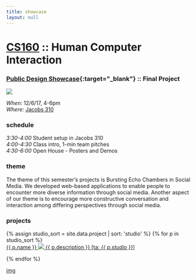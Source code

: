 ```yaml
---
title: showcase
layout: null
---
```


<head>
  <title> CS160 Showcase </title>
  <meta http-equiv="Content-Type" content="text/html; charset=UTF-8">
  <meta name="viewport" content="width=device-width, initial-scale=1.0">
  <link rel="stylesheet" href="/assets/custom.css">
  <link rel="stylesheet" href="/assets/showcase.css">
  <script src="https://unpkg.com/masonry-layout@4/dist/masonry.pkgd.js"></script>
  <script src="http://code.jquery.com/jquery-3.2.1.slim.min.js"
        integrity="sha256-k2WSCIexGzOj3Euiig+TlR8gA0EmPjuc79OEeY5L45g="
        crossorigin="anonymous"></script>

  <!-- Global Site Tag (gtag.js) - Google Analytics -->
  <script async src="https://www.googletagmanager.com/gtag/js?id=UA-58096309-4"></script>
  <script>
    window.dataLayer = window.dataLayer || [];
    function gtag(){dataLayer.push(arguments)};
    gtag('js', new Date());
    gtag('config', 'UA-58096309-4');
  </script>
</head>

# [CS160](/) :: Human Computer Interaction

### [Public Design Showcase][eb]{:target="_blank"} :: Final Project

<div class="showcase-details">
<img src="{{ site.base_name }}/assets/images/showcase.jpg"/>
<p>
    <i> When: </i>
    <span class="event-details"> 12/6/17, 4-6pm </span>
    <br/> <i>Where: </i>
    <span class="event-details"> <a href="http://jacobsinstitute.berkeley.edu/" target="_blank">Jacobs 310</a> </span>
</p>
</div>

### schedule

<p class="event-timeline">
    <i>3:30-4:00 </i>
    <span class="event-details"> Student setup in Jacobs 310 </span>
    <i> <br/> 4:00-4:30 </i>
    <span class="event-details"> Class intro, 1-min team pitches </span>
    <i> <br/> 4:30-6:00 </i>
    <span class="event-details"> Open House - Posters and Demos </span>
</p>

### theme

The theme of this semester’s projects is Bursting Echo Chambers in Social
Media. We developed web-based applications to enable people to encounter more
diverse information through social media. Another aspect of our theme is to
encourage more constructive conversation and interaction among differing
perspectives through social media.

### projects

<div class="project-wrapper" class="grid">
{% assign studio_sort = site.data.project | sort: 'studio' %}
{% for p in studio_sort %}
<div class="project">
    <a class="project-link" href="{{ p.link }}" target="_blank">
    <span class="project-name">{{ p.name }}</span>
    <img class="project-image" src="{{ site.base_name }}/assets/logos/{{ p.name | slugify }}.png"/>
    <span class="project-desc">{{ p.description }} [ta:  <i>{{ p.studio }}</i>]</span>
    </a>
</div>

{% endfor %}
</div>

[eb]:https://www.eventbrite.com/e/jacobs-winter-design-showcase-2017-tickets-39925134151

<footer>
    <a href="https://upload.wikimedia.org/wikipedia/commons/9/95/CampanileMtTamalpiasSunset-original.jpg">img</a>
</footer>

<script>
$(window).on("load", function() { new Masonry( '.grid',  { "itemSelector": ".project", "columnWidth": 0 }) });
</script>
